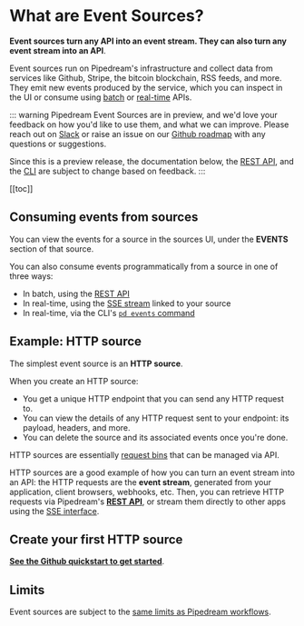 # What are Event Sources?

**Event sources turn any API into an event stream. They can also turn any event stream into an API**.

Event sources run on Pipedream's infrastructure and collect data from services like Github, Stripe, the bitcoin blockchain, RSS feeds, and more. They emit new events produced by the service, which you can inspect in the UI or consume using [batch](/api/rest/) or [real-time](/api/sse/) APIs.

::: warning
Pipedream Event Sources are in preview, and we'd love your feedback on how you'd like to use them, and what we can improve. Please reach out on [Slack](https://pipedream.com/community) or raise an issue on our [Github roadmap](https://github.com/PipedreamHQ/roadmap) with any questions or suggestions.

Since this is a preview release, the documentation below, the [REST API](/api/rest/), and the [CLI](/cli/reference/) are subject to change based on feedback.
:::

[[toc]]

## Consuming events from sources

You can view the events for a source in the sources UI, under the **EVENTS** section of that source.

You can also consume events programmatically from a source in one of three ways:

- In batch, using the [REST API](#rest-api)
- In real-time, using the [SSE stream](/api/sse/) linked to your source
- In real-time, via the CLI's [`pd events` command](/api/sse/#subscribe-to-new-events-using-the-pipedream-cli)

## Example: HTTP source

The simplest event source is an **HTTP source**.

When you create an HTTP source:

- You get a unique HTTP endpoint that you can send any HTTP request to.
- You can view the details of any HTTP request sent to your endpoint: its payload, headers, and more.
- You can delete the source and its associated events once you're done.

HTTP sources are essentially [request bins](https://requestbin.com) that can be managed via API.

HTTP sources are a good example of how you can turn an event stream into an API: the HTTP requests are the **event stream**, generated from your application, client browsers, webhooks, etc. Then, you can retrieve HTTP requests via Pipedream's [**REST API**](/api/rest/), or stream them directly to other apps using the [SSE interface](/api/sse/).

## Create your first HTTP source

[**See the Github quickstart to get started**](https://github.com/PipedreamHQ/pipedream/tree/master/components/http#quickstart).

## Limits

Event sources are subject to the [same limits as Pipedream workflows](/limits).

<Footer />
